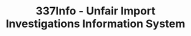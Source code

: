 ---
bigquery: https://console.cloud.google.com/bigquery?p=patents-public-data&d=usitc_investigations&page=dataset&project=sheets-management-319211
citation: US International Trade Commission 337Info Unfair Import Investigations Information
  System
contributors: US International Trade Comission
cost: None
description: US International Trade Commission 337Info Unfair Import Investigations
  Information System contains data on investigations done under Section 337. Section
  337 declares the infringement of certain statutory intellectual property rights
  and other forms of unfair competition in import trade to be unlawful practices.
  Most Section 337 investigations involve allegations of patent or registered trademark
  infringement.
documentation: FAQ and tutorial available on the site
last_edit: Mon, 04 Apr 2022 19:10:40 GMT
location: https://pubapps2.usitc.gov/337external/
maintained_by: US International Trade Comission
schema_fields: '[''finalIdOnViolationIssue'', ''invUnfairAct'', ''dateComplaintFiled'',
  ''aljAssigned'', ''issueDateOtherNonFinal'', ''docketNo'', ''teoIdDueDate'', ''gcAttorney'',
  ''dateCreated'', ''finalIdOnViolationDue'', ''finalDetViolation'', ''complainant'',
  ''publication_number'', ''currentActiveALJ'', ''scheduledStartDateEvidHear'', ''patentNumbers'',
  ''internalRemand'', ''actualStartDateEvidHear'', ''ouiiAttorney'', ''lastUpdated'',
  ''teoReliefGranted'', ''respondent'', ''currentStatus'', ''investigationTermDate'',
  ''copyrightNumbers'', ''finalDetNoViolation'', ''reportingRequirements'', ''actualEndDateEvidHear'',
  ''markmanHearing'', ''trademarkNumbers'', ''teoProceedingInvolved'', ''startDateMarkmanHearing'',
  ''targetDate'', ''ouiiParticipation'', ''endDateMarkmanHearing'', ''investigationNo'',
  ''patentNumber'', ''teoIdIssueDate'', ''scheduledEndDateEvidHear'', ''dateOfPublicationFrNotice'',
  ''investigationType'', ''title'', ''cafcAppeals'', ''id'', ''htsNumbers'']'
shortname: unfair_import_investigations
tags:
- import
- legal
- trade
timeframe: 2008-2021 (prior to 2008 downloadable as a JSON file)
title: 337Info - Unfair Import Investigations Information System
uuid: 2721f5ec-e599-4890-9265-9706719fc71e
---